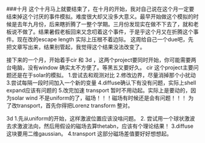 ###十月
这个十月马上就要结束了，在十月的开始，我对自己说在这个月一定要结束掉这个讨厌的事件模拟。难度很大却又没多大意义。最早开始做这个模拟的时候是去年九月份，后来瞎折腾了一整个学期。三月份发现实在做不下去了，就和老板说不做了。结果暑假老板回来又念叨着这个事件，于是乎这个月又在折腾这个事件。现在改的escape length 实际上压根不着边际。 这周给自己一个due吧，先把文章写出来，结果别管起，我觉得这个结果没法改变了。

接下来的一个月，开始着手cir 和 3d ，这两个project要同时开始，你可能需要两台电脑，没有window 确实太不方便了。等黑五又要好久。
cir 这个project主要问题还是在于solar的模拟。
1.尝试去和观测对比
2.修改边界，尽量消掉那个小扰动
3.尝试每隔一段时间加入一个新的变量
4.diffuse确认下有没有问题，实际上shell expand应该有问题的
5.改完加速 transport 暂时不用动起。实际上是要动的，因为solar wind 不是uniform的了，磁场！！！磁场有时候还是会有问题！！！
为了改transport，首先你得把Lorenz transform 整对。

3d
1.先从uniform的开始，这样激波位置应该没啥问题。
2. 尝试用一个球状激波去求激波法向，然后用假设的磁场去算thetabn，应该有个理论结果！
3.diffuse 这块要用二维gaussian。
4.transport 这部分磁场差值要好好想想起。
